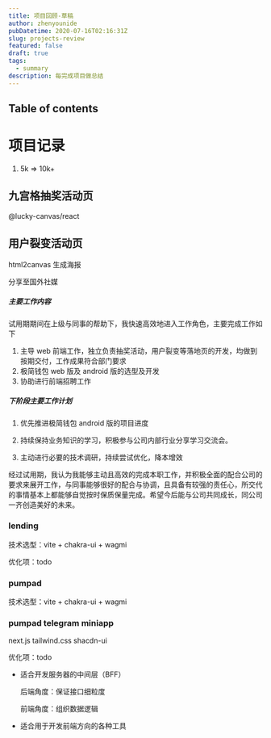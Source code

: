 ```yaml
---
title: 项目回顾-草稿
author: zhenyounide
pubDatetime: 2020-07-16T02:16:31Z
slug: projects-review
featured: false
draft: true
tags:
  - summary
description: 每完成项目做总结
---
```


## Table of contents

# 项目记录

1. 5k => 10k+

## 九宫格抽奖活动页

@lucky-canvas/react

## 用户裂变活动页

html2canvas 生成海报

分享至国外社媒

##### 主要工作内容

试用期期间在上级与同事的帮助下，我快速高效地进入工作角色，主要完成工作如下

1. 主导 web 前端工作，独立负责抽奖活动，用户裂变等落地页的开发，均做到按期交付，工作成果符合部门要求
2. 极简钱包 web 版及 android 版的选型及开发
3. 协助进行前端招聘工作

##### 下阶段主要工作计划

1. 优先推进极简钱包 android 版的项目进度

2. 持续保持业务知识的学习，积极参与公司内部行业分享学习交流会。

3. 主动进行必要的技术调研，持续尝试优化，降本增效

​ 经过试用期，我认为我能够主动且高效的完成本职工作，并积极全面的配合公司的要求来展开工作，与同事能够很好的配合与协调，且具备有较强的责任心，所交代的事情基本上都能够自觉按时保质保量完成。希望今后能与公司共同成长，同公司一齐创造美好的未来。

### lending

技术选型：vite + chakra-ui + wagmi

优化项：todo

### pumpad

技术选型：vite + chakra-ui + wagmi

### pumpad telegram miniapp

next.js tailwind.css shacdn-ui

优化项：todo

- 适合开发服务器的中间层（BFF）

  后端角度：保证接口细粒度

  前端角度：组织数据逻辑

- 适合用于开发前端方向的各种工具
